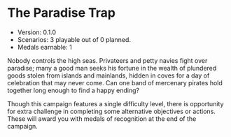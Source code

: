 # The Paradise Trap
* Version: 0.1.0
* Scenarios: 3 playable out of 0 planned.
* Medals earnable: 1

Nobody controls the high seas. Privateers and petty navies fight over paradise; many a good man seeks his fortune in the wealth of plundered goods stolen from islands and mainlands, hidden in coves for a day of celebration that may never come. Can one band of mercenary pirates hold together long enough to find a happy ending?

Though this campaign features a single difficulty level, there is opportunity for extra challenge in completing some alternative objectives or actions. These will award you with medals of recognition at the end of the campaign.
